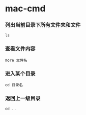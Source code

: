 # mac-cmd

### 列出当前目录下所有文件夹和文件
```
ls
```

### 查看文件内容
```
more 文件名
```

### 进入某个目录
```
cd 目录名
```

### 返回上一级目录
```
cd ..
```



